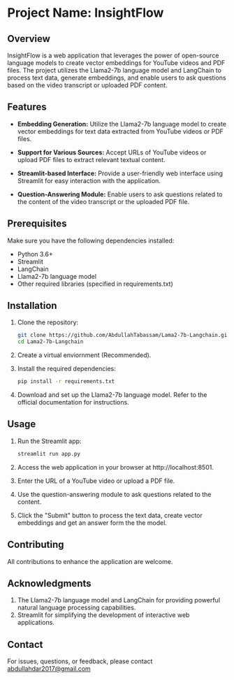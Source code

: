 # Project Name: InsightFlow

## Overview

InsightFlow is a web application that leverages the power of open-source language models to create vector embeddings for YouTube videos and PDF files. The project utilizes the Llama2-7b language model and LangChain to process text data, generate embeddings, and enable users to ask questions based on the video transcript or uploaded PDF content.

## Features

- **Embedding Generation:** Utilize the Llama2-7b language model to create vector embeddings for text data extracted from YouTube videos or PDF files.

- **Support for Various Sources:** Accept URLs of YouTube videos or upload PDF files to extract relevant textual content.

- **Streamlit-based Interface:** Provide a user-friendly web interface using Streamlit for easy interaction with the application.

- **Question-Answering Module:** Enable users to ask questions related to the content of the video transcript or the uploaded PDF file.

## Prerequisites

Make sure you have the following dependencies installed:

- Python 3.6+
- Streamlit
- LangChain
- Llama2-7b language model
- Other required libraries (specified in requirements.txt)

## Installation

1. Clone the repository:

   ```bash
   git clone https://github.com/AbdullahTabassam/Lama2-7b-Langchain.git
   cd Lama2-7b-Langchain

2. Create a virtual enviornment (Recommended).

3. Install the required dependencies:

   ```bash
   pip install -r requirements.txt

4. Download and set up the Llama2-7b language model. Refer to the official documentation for instructions.

## Usage

1. Run the Streamlit app:
    
    ```bash
    streamlit run app.py

2. Access the web application in your browser at http://localhost:8501.

3. Enter the URL of a YouTube video or upload a PDF file.

4. Use the question-answering module to ask questions related to the content.

5. Click the "Submit" button to process the text data, create vector embeddings and get an answer form the the model. 

## Contributing

All contributions to enhance the application are welcome.

## Acknowledgments

1. The Llama2-7b language model and LangChain for providing powerful natural language processing capabilities.
2. Streamlit for simplifying the development of interactive web applications.

## Contact

For issues, questions, or feedback, please contact abdullahdar2017@gmail.com

